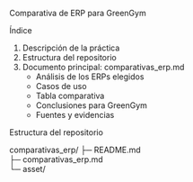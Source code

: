 Comparativa de ERP para GreenGym



Índice

1. Descripción de la práctica
2. Estructura del repositorio
3. Documento principal: comparativas_erp.md
   - Análisis de los ERPs elegidos
   - Casos de uso
   - Tabla comparativa
   - Conclusiones para GreenGym
   - Fuentes y evidencias



Estructura del repositorio

comparativas_erp/
├─ README.md  
├─ comparativas_erp.md  
└─ asset/
